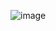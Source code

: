 ![image](https://user-images.githubusercontent.com/83914178/205488996-ad1e240b-fd48-43b4-8bb5-5bc8e295a511.png)

